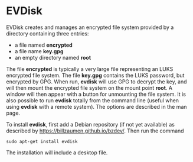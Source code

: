 # EVDisk

EVDisk creates and manages an encrypted file system provided by
a directory containing three entries:

  - a file named **encrypted**
  - a file name **key.gpg**
  - an empty directory named **root**

The file **encrypted** is typically a very large file representing
an LUKS encrypted file system.  The file **key.gpg** contains the
LUKS password, but encrypted by GPG. When run, **evdisk** will
use GPG to decrypt the key, and will then mount the encrypted
file system on the mount point **root**.  A window will then
appear with a button for unmounting the file system.  It is
also possible to run **evdisk** totally from the command line
(useful when using **evdisk** with a remote system). The options
are described in the man page.

To install **evdisk**, first add a Debian repository (if not yet
available) as described by <https://billzaumen.github.io/bzdev/>.
Then run the command

```
sudo apt-get install evdisk
```

The installation will include a desktop file.
